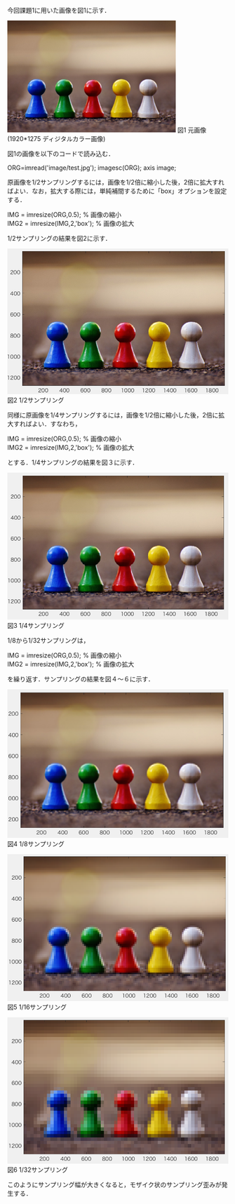 今回課題1に用いた画像を図1に示す．

<img src="https://github.com/tableamd/lecture_image_processing/blob/master/image/test.jpg" width="384">
図1 元画像(1920*1275 ディジタルカラー画像)

図1の画像を以下のコードで読み込む．

ORG=imread('image/test.jpg');
imagesc(ORG); axis image;

原画像を1/2サンプリングするには，画像を1/2倍に縮小した後，2倍に拡大すればよい．なお，拡大する際には，単純補間するために「box」オプションを設定する．

IMG = imresize(ORG,0.5); % 画像の縮小  
IMG2 = imresize(IMG,2,'box'); % 画像の拡大

1/2サンプリングの結果を図2に示す．

![原画像](https://github.com/tableamd/lecture_image_processing/blob/master/kadai1/スクリーンショット%202016-11-07%2011.45.12.png?raw=true)  
図2 1/2サンプリング

同様に原画像を1/4サンプリングするには，画像を1/2倍に縮小した後，2倍に拡大すればよい．すなわち，

IMG = imresize(ORG,0.5); % 画像の縮小  
IMG2 = imresize(IMG,2,'box'); % 画像の拡大

とする．1/4サンプリングの結果を図３に示す．

![原画像](https://github.com/tableamd/lecture_image_processing/blob/master/kadai1/スクリーンショット%202016-11-07%2011.45.22.png?raw=true)  
図3 1/4サンプリング

1/8から1/32サンプリングは，

IMG = imresize(ORG,0.5); % 画像の縮小  
IMG2 = imresize(IMG,2,'box'); % 画像の拡大

を繰り返す．サンプリングの結果を図４～６に示す．

![原画像](https://github.com/tableamd/lecture_image_processing/blob/master/kadai1/スクリーンショット%202016-11-07%2011.45.29.png?raw=true)  
図4 1/8サンプリング

![原画像](https://github.com/tableamd/lecture_image_processing/blob/master/kadai1/スクリーンショット%202016-11-07%2011.45.35.png?raw=true)  
図5 1/16サンプリング

![原画像](https://github.com/tableamd/lecture_image_processing/blob/master/kadai1/スクリーンショット%202016-11-07%2011.45.45.png?raw=true)  
図6 1/32サンプリング

このようにサンプリング幅が大きくなると，モザイク状のサンプリング歪みが発生する．